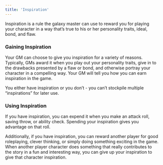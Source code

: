```yaml
---
title: 'Inspiration'
---
```


Inspiration is a rule the galaxy master can use to reward you for playing your character in a way that’s true to his or
her personality traits, ideal, bond, and flaw.

### Gaining Inspiration
Your GM can choose to give you inspiration for a variety of reasons. Typically, GMs award it when you play out your
personality traits, give in to the drawbacks presented by a flaw or bond, and otherwise portray your character in a
compelling way. Your GM will tell you how you can earn inspiration in the game.

You either have inspiration or you don’t - you can’t stockpile multiple “inspirations” for later use.

### Using Inspiration
If you have inspiration, you can expend it when you make an attack roll, saving throw, or ability check. Spending your
inspiration gives you advantage on that roll.

Additionally, if you have inspiration, you can reward another player for good roleplaying, clever thinking, or simply
doing something exciting in the game. When another player character does something that really contributes to the story
in a fun and interesting way, you can give up your inspiration to give that character inspiration.

<source-reference pages="59-60"></source-reference>
